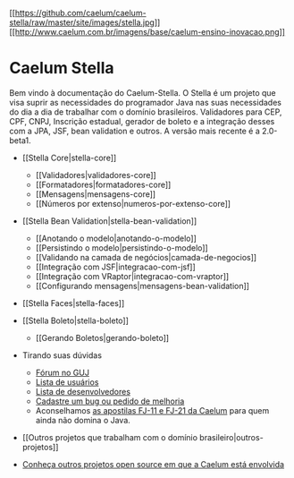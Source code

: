[[https://github.com/caelum/caelum-stella/raw/master/site/images/stella.jpg]][[http://www.caelum.com.br/imagens/base/caelum-ensino-inovacao.png]]
# Caelum Stella

Bem vindo à documentação do Caelum-Stella. O Stella é um projeto que visa suprir as necessidades do programador Java nas suas necessidades do dia a dia de trabalhar com o domínio brasileiros. Validadores para CEP, CPF, CNPJ, Inscrição estadual, gerador de boleto e a integração desses com a JPA, JSF, bean validation e outros. A versão mais recente é a 2.0-beta1.

* [[Stella Core|stella-core]]
    * [[Validadores|validadores-core]]
    * [[Formatadores|formatadores-core]]
    * [[Mensagens|mensagens-core]]
    * [[Números por extenso|numeros-por-extenso-core]]

* [[Stella Bean Validation|stella-bean-validation]]
    * [[Anotando o modelo|anotando-o-modelo]]
    * [[Persistindo o modelo|persistindo-o-modelo]]
    * [[Validando na camada de negócios|camada-de-negocios]]
    * [[Integração com JSF|integracao-com-jsf]]
    * [[Integração com VRaptor|integracao-com-vraptor]]
    * [[Configurando mensagens|mensagens-bean-validation]]

* [[Stella Faces|stella-faces]]

* [[Stella Boleto|stella-boleto]]
    * [[Gerando Boletos|gerando-boleto]]

* Tirando suas dúvidas
    * [Fórum no GUJ](http://www.guj.com.br/forums/show/23.java)
    * [Lista de usuários](http://groups.google.com/group/caelum-stella-user)
    * [Lista de desenvolvedores](http://groups.google.com/group/caelum-stella-dev)
    * [Cadastre um bug ou pedido de melhoria](https://github.com/caelum/caelum-stella/issues/)
    * Aconselhamos [as apostilas FJ-11 e FJ-21 da Caelum](http://www.caelum.com.br/apostilas/) para quem ainda não domina o Java.

* [[Outros projetos que trabalham com o domínio brasileiro|outros-projetos]]
* [Conheça outros projetos open source em que a Caelum está envolvida](http://www.caelum.com.br/opensource/)